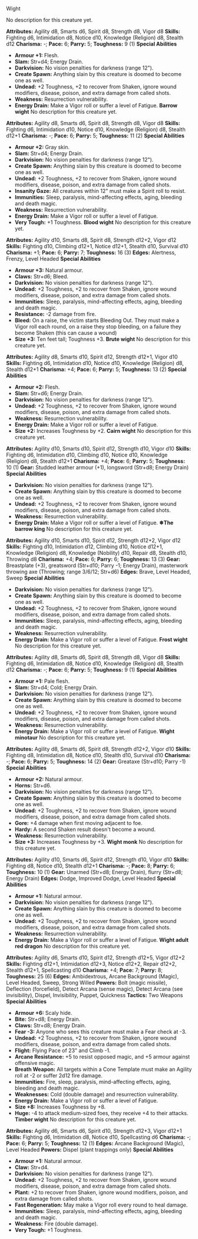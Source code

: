 Wight

No description for this creature yet.

**Attributes:** Agility d8, Smarts d6, Spirit d8, Strength d8, Vigor d8
**Skills:** Fighting d6, Intimidation d8, Notice d10, Knowledge
(Religion) d8, Stealth d12
**Charisma:** -; **Pace:** 6; **Parry:** 5; **Toughness:** 9 (1)
**Special Abilities**
- **Armour +1:** Flesh.
- **Slam:** Str+d4; Energy Drain.
- **Darkvision:** No vision penalties for darkness (range 12").
- **Create Spawn:** Anything slain by this creature is doomed to become
one as well.
- **Undead:** +2 Toughness, +2 to recover from Shaken, ignore wound
modifiers, disease, poison, and extra damage from called shots.
- **Weakness:** Resurrection vulnerability.
- **Energy Drain:** Make a Vigor roll or suffer a level of Fatigue.
**Barrow wight**
No description for this creature yet.

**Attributes:** Agility d8, Smarts d6, Spirit d8, Strength d8, Vigor d8
**Skills:** Fighting d6, Intimidation d10, Notice d10, Knowledge
(Religion) d8, Stealth d12+1
**Charisma:** -; **Pace:** 6; **Parry:** 5; **Toughness:** 11 (2)
**Special Abilities**
- **Armour +2:** Gray skin.
- **Slam:** Str+d4; Energy Drain.
- **Darkvision:** No vision penalties for darkness (range 12").
- **Create Spawn:** Anything slain by this creature is doomed to become
one as well.
- **Undead:** +2 Toughness, +2 to recover from Shaken, ignore wound
modifiers, disease, poison, and extra damage from called shots.
- **Insanity Gaze:** All creatures within 12" must make a Spirit roll
to resist.
- **Immunities:** Sleep, paralysis, mind-affecting effects, aging,
bleeding and death magic.
- **Weakness:** Resurrection vulnerability.
- **Energy Drain:** Make a Vigor roll or suffer a level of Fatigue.
- **Very Tough:** +1 Toughness.
**Blood wight**
No description for this creature yet.

**Attributes:** Agility d10, Smarts d8, Spirit d8, Strength d12+2, Vigor
d12
**Skills:** Fighting d10, Climbing d12+1, Notice d12+1, Stealth d10,
Survival d10
**Charisma:** +1; **Pace:** 6; **Parry:** 7; **Toughness:** 16 (3)
**Edges:** Alertness, Frenzy, Level Headed
**Special Abilities**
- **Armour +3:** Natural armour.
- **Claws:** Str+d6; Bleed.
- **Darkvision:** No vision penalties for darkness (range 12").
- **Undead:** +2 Toughness, +2 to recover from Shaken, ignore wound
modifiers, disease, poison, and extra damage from called shots.
- **Immunities:** Sleep, paralysis, mind-affecting effects, aging,
bleeding and death magic.
- **Resistance:** -2 damage from fire.
- **Bleed:** On a raise, the victim starts Bleeding Out. They must make
a Vigor roll each round, on a raise they stop bleeding, on a failure
they become Shaken (this can cause a wound)
- **Size +3:** Ten feet tall; Toughness +3.
**Brute wight**
No description for this creature yet.

**Attributes:** Agility d8, Smarts d10, Spirit d12, Strength d12+1,
Vigor d10
**Skills:** Fighting d6, Intimidation d10, Notice d10, Knowledge
(Religion) d8, Stealth d12+1
**Charisma:** +4; **Pace:** 6; **Parry:** 5; **Toughness:** 13 (2)
**Special Abilities**
- **Armour +2:** Flesh.
- **Slam:** Str+d6; Energy Drain.
- **Darkvision:** No vision penalties for darkness (range 12").
- **Undead:** +2 Toughness, +2 to recover from Shaken, ignore wound
modifiers, disease, poison, and extra damage from called shots.
- **Weakness:** Resurrection vulnerability.
- **Energy Drain:** Make a Vigor roll or suffer a level of Fatigue.
- **Size +2:** Increases Toughness by +2.
**Cairn wight**
No description for this creature yet.

**Attributes:** Agility d10, Smarts d10, Spirit d12, Strength d10, Vigor
d10
**Skills:** Fighting d6, Intimidation d10, Climbing d10, Notice d10,
Knowledge (Religion) d8, Stealth d12+1
**Charisma:** +4; **Pace:** 6; **Parry:** 5; **Toughness:** 10 (1)
**Gear:** Studded leather armour (+1), longsword (Str+d8; Energy Drain)
**Special Abilities**
- **Darkvision:** No vision penalties for darkness (range 12").
- **Create Spawn:** Anything slain by this creature is doomed to become
one as well.
- **Undead:** +2 Toughness, +2 to recover from Shaken, ignore wound
modifiers, disease, poison, and extra damage from called shots.
- **Weakness:** Resurrection vulnerability.
- **Energy Drain:** Make a Vigor roll or suffer a level of Fatigue.
**❄The barrow king**
No description for this creature yet.

**Attributes:** Agility d10, Smarts d10, Spirit d12, Strength d12+2,
Vigor d12
**Skills:** Fighting d10, Intimidation d12, Climbing d10, Notice d12+1,
Knowledge (Religion) d8, Knowledge (Nobility) d10, Repair d8, Stealth
d10, Throwing d8
**Charisma:** +4; **Pace:** 6; **Parry:** 6; **Toughness:** 13 (3)
**Gear:** Breastplate (+3), greatsword (Str+d10; Parry -1; Energy
Drain), masterwork throwing axe (Throwing; range 3/6/12; Str+d6)
**Edges:** Brave, Level Headed, Sweep
**Special Abilities**
- **Darkvision:** No vision penalties for darkness (range 12").
- **Create Spawn:** Anything slain by this creature is doomed to become
one as well.
- **Undead:** +2 Toughness, +2 to recover from Shaken, ignore wound
modifiers, disease, poison, and extra damage from called shots.
- **Immunities:** Sleep, paralysis, mind-affecting effects, aging,
bleeding and death magic.
- **Weakness:** Resurrection vulnerability.
- **Energy Drain:** Make a Vigor roll or suffer a level of Fatigue.
**Frost wight**
No description for this creature yet.

**Attributes:** Agility d8, Smarts d6, Spirit d8, Strength d8, Vigor d8
**Skills:** Fighting d6, Intimidation d8, Notice d10, Knowledge
(Religion) d8, Stealth d12
**Charisma:** -; **Pace:** 6; **Parry:** 5; **Toughness:** 9 (1)
**Special Abilities**
- **Armour +1:** Pale flesh.
- **Slam:** Str+d4; Cold; Energy Drain.
- **Darkvision:** No vision penalties for darkness (range 12").
- **Create Spawn:** Anything slain by this creature is doomed to become
one as well.
- **Undead:** +2 Toughness, +2 to recover from Shaken, ignore wound
modifiers, disease, poison, and extra damage from called shots.
- **Weakness:** Resurrection vulnerability.
- **Energy Drain:** Make a Vigor roll or suffer a level of Fatigue.
**Wight minotaur**
No description for this creature yet.

**Attributes:** Agility d8, Smarts d6, Spirit d8, Strength d12+2, Vigor
d10
**Skills:** Fighting d8, Intimidation d8, Notice d10, Stealth d10,
Survival d10
**Charisma:** -; **Pace:** 6; **Parry:** 5; **Toughness:** 14 (2)
**Gear:** Greataxe (Str+d10; Parry -1)
**Special Abilities**
- **Armour +2:** Natural armour.
- **Horns:** Str+d6.
- **Darkvision:** No vision penalties for darkness (range 12").
- **Create Spawn:** Anything slain by this creature is doomed to become
one as well.
- **Undead:** +2 Toughness, +2 to recover from Shaken, ignore wound
modifiers, disease, poison, and extra damage from called shots.
- **Gore:** +4 damage when first moving adjacent to foe.
- **Hardy:** A second Shaken result doesn't become a wound.
- **Weakness:** Resurrection vulnerability.
- **Size +3:** Increases Toughness by +3.
**Wight monk**
No description for this creature yet.

**Attributes:** Agility d10, Smarts d6, Spirit d12, Strength d10, Vigor
d10
**Skills:** Fighting d8, Notice d10, Stealth d12+1
**Charisma:** -; **Pace:** 8; **Parry:** 6; **Toughness:** 10 (1)
**Gear:** Unarmed (Str+d8; Energy Drain), flurry (Str+d8; Energy Drain)
**Edges:** Dodge, Improved Dodge, Level Headed
**Special Abilities**
- **Armour +1:** Natural armour.
- **Darkvision:** No vision penalties for darkness (range 12").
- **Create Spawn:** Anything slain by this creature is doomed to become
one as well.
- **Undead:** +2 Toughness, +2 to recover from Shaken, ignore wound
modifiers, disease, poison, and extra damage from called shots.
- **Weakness:** Resurrection vulnerability.
- **Energy Drain:** Make a Vigor roll or suffer a level of Fatigue.
**Wight adult red dragon**
No description for this creature yet.

**Attributes:** Agility d6, Smarts d10, Spirit d12, Strength d12+5,
Vigor d12+2
**Skills:** Fighting d12+1, Intimidation d12+3, Notice d12+2, Repair
d12+2, Stealth d12+1, Spellcasting d10
**Charisma:** +4; **Pace:** 7; **Parry:** 8; **Toughness:** 25 (6)
**Edges:** Ambidextrous, Arcane Background (Magic), Level Headed, Sweep,
Strong Willed
**Powers:** Bolt (magic missile), Deflection (forcefield), Detect Arcana
(sense magic), Detect Arcana (see invisibility), Dispel, Invisibility,
Puppet, Quickness
**Tactics:** Two Weapons
**Special Abilities**
- **Armour +6:** Scaly hide.
- **Bite:** Str+d8; Energy Drain.
- **Claws:** Str+d8; Energy Drain.
- **Fear -3:** Anyone who sees this creature must make a Fear check at
-3.
- **Undead:** +2 Toughness, +2 to recover from Shaken, ignore wound
modifiers, disease, poison, and extra damage from called shots.
- **Flight:** Flying Pace of 23" and Climb -1.
- **Arcane Resistance:** +5 to resist opposed magic, and +5 armour
against offensive magic.
- **Breath Weapon:** All targets within a Cone Template must make an
Agility roll at -2 or suffer 2d12 fire damage.
- **Immunities:** Fire, sleep, paralysis, mind-affecting effects, aging,
bleeding and death magic.
- **Weaknesses:** Cold (double damage) and resurrection vulnerability.
- **Energy Drain:** Make a Vigor roll or suffer a level of Fatigue.
- **Size +8:** Increases Toughness by +8.
- **Huge:** -4 to attack medium-sized foes, they receive +4 to their
attacks.
**Timber wight**
No description for this creature yet.

**Attributes:** Agility d6, Smarts d6, Spirit d10, Strength d12+3, Vigor
d12+1
**Skills:** Fighting d6, Intimidation d8, Notice d10, Spellcasting d6
**Charisma:** -; **Pace:** 6; **Parry:** 5; **Toughness:** 12 (1)
**Edges:** Arcane Background (Magic), Level Headed
**Powers:** Dispel (plant trappings only)
**Special Abilities**
- **Armour +1:** Natural armour.
- **Claw:** Str+d4.
- **Darkvision:** No vision penalties for darkness (range 12").
- **Undead:** +2 Toughness, +2 to recover from Shaken, ignore wound
modifiers, disease, poison, and extra damage from called shots.
- **Plant:** +2 to recover from Shaken, ignore wound modifiers, poison,
and extra damage from called shots.
- **Fast Regeneration:** May make a Vigor roll every round to heal
damage.
- **Immunities:** Sleep, paralysis, mind-affecting effects, aging,
bleeding and death magic.
- **Weakness:** Fire (double damage).
- **Very Tough:** +1 Toughness.

